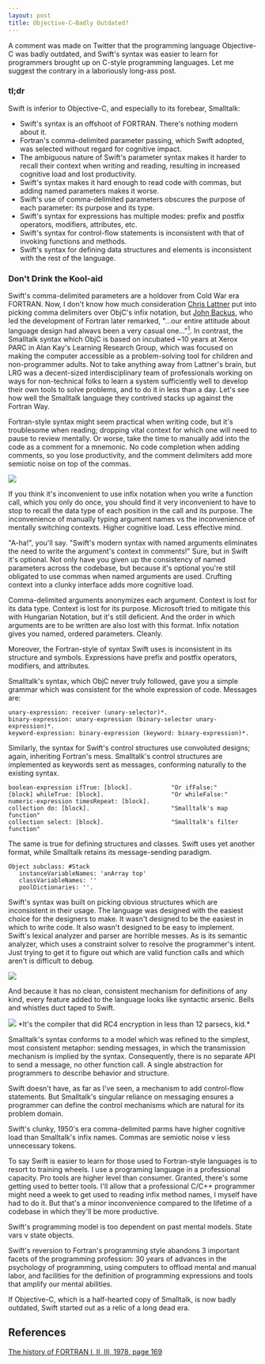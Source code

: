 ```yaml
---
layout: post
title: Objective-C–Badly Outdated?
---
```


A comment was made on Twitter that the programming language Objective-C was badly outdated, and Swift's syntax was easier to learn for programmers brought up on C-style programming languages. Let me suggest the contrary in a laboriously long-ass post.

### tl;dr

Swift is inferior to Objective-C, and especially to its forebear, Smalltalk:

* Swift's syntax is an offshoot of FORTRAN. There's nothing modern about it.
* Fortran's comma-delimited parameter passing, which Swift adopted, was selected without regard for cognitive impact.
* The ambiguous nature of Swift's parameter syntax makes it harder to recall their context when writing and reading, resulting in increased cognitive load and lost productivity.
* Swift's syntax makes it hard enough to read code with commas, but adding named parameters makes it worse.
* Swift's use of comma-delimited parameters obscures the purpose of each parameter: its purpose and its type.
* Swift's syntax for expressions has multiple modes: prefix and postfix operators, modifiers, attributes, etc.
* Swift's syntax for control-flow statements is inconsistent with that of invoking functions and methods.
* Swift's syntax for defining data structures and elements is inconsistent with the rest of the language.

### Don't Drink the Kool-aid

Swift's comma-delimited parameters are a holdover from Cold War era FORTRAN. Now, I don't know how much consideration [Chris Lattner](https://twitter.com/clattner_llvm) put into picking comma delimiters over ObjC's infix notation, but [John Backus](https://www.computerhistory.org/fellowawards/hall/john-backus/), who led the development of Fortran later remarked, "…our entire attitude about language design had alwavs been a very casual one…"[<sup>1</sup>](#1). In contrast, the Smalltalk syntax which ObjC is based on incubated ~10 years at Xerox PARC in Alan Kay's Learning Research Group, which was focused on making the computer accessible as a problem-solving tool for children and non-programmer adults. Not to take anything away from Lattner's brain, but LRG was a decent-sized interdisciplinary team of professionals working on ways for non-technical folks to learn a system sufficiently well to develop their own tools to solve problems, and to do it in less than a day. Let's see how well the Smalltalk language they contrived stacks up against the Fortran Way.

Fortran-style syntax might seem practical when writing code, but it's troublesome when reading; dropping vital context for which one will need to pause to review mentally. Or worse, take the time to manually add into the code as a comment for a mnemonic. No code completion when adding comments, so you lose productivity, and the comment delimiters add more semiotic noise on top of the commas.

<img src="/images/semiotic-noise.png">

If you think it's inconvenient to use infix notation when you write a function call, which you only do once, you should find it very inconvenient to have to stop to recall the data type of each position in the call and its purpose. The inconvenience of manually typing argument names vs the inconvenience of mentally switching contexts. Higher cognitive load. Less effective mind.

"A-ha!", you'll say. "Swift's modern syntax with named arguments eliminates the need to write the argument's context in comments!" Sure, but in Swift it's optional. Not only have you given up the consistency of named parameters across the codebase, but because it's optional you're still obligated to use commas when named arguments are used. Crufting context into a clunky interface adds more cognitive load.

Comma-delimited arguments anonymizes each argument. Context is lost for its data type. Context is lost for its purpose. Microsoft tried to mitigate this with Hungarian Notation, but it's still deficient. And the order in which arguments are to be written are also lost with this format. Infix notation gives you named, ordered parameters. Cleanly.

Moreover, the Fortran-style of syntax Swift uses is inconsistent in its structure and symbols. Expressions have prefix and postfix operators, modifiers, and attributes.

Smalltalk's syntax, which ObjC never truly followed, gave you a simple grammar which was consistent for the whole expression of code. Messages are:

```
unary-expression: receiver (unary-selector)*.
binary-expression: unary-expression (binary-selector unary-expression)*.
keyword-expression: binary-expression (keyword: binary-expression)*.
```

Similarly, the syntax for Swift's control structures use convoluted designs; again, inheriting Fortran's mess. Smalltalk's control structures are implemented as keywords sent as messages, conforming naturally to the existing syntax.

```
boolean-expression ifTrue: [block].           "Or ifFalse:"
[block] whileTrue: [block].                   "Or whileFalse:"
numeric-expression timesRepeat: [block].
collection do: [block].                       "Smalltalk's map function"
collection select: [block].                   "Smalltalk's filter function"
```

The same is true for defining structures and classes. Swift uses yet another format, while Smalltalk retains its message-sending paradigm.

```
Object subclass: #Stack
   instanceVariableNames: 'anArray top'
   classVariableNames: ''
   poolDictionaries: ''.
```

Swift's syntax was built on picking obvious structures which are inconsistent in their usage.
The language was designed with the easiest choice for the designers to make. It wasn't designed to be the easiest in which to write code. It also wasn't designed to be easy to implement. Swift's lexical analyzer and parser are horrible messes. As is its semantic analyzer, which uses a constraint solver to resolve the programmer's intent. Just trying to get it to figure out which are valid function calls and which aren't is difficult to debug.

<img src="/images/debugging-constraint-solver.png">

And because it has no clean, consistent mechanism for definitions of any kind, every feature added to the language looks like syntactic arsenic. Bells and whistles duct taped to Swift.

<img src="/images/swift-millenniumfalcon-1200x900.jpg">
*It's the compiler that did RC4 encryption in less than 12 parsecs, kid.*

Smalltalk's syntax conforms to a model which was refined to the simplest, most consistent metaphor: sending messages, in which the transmission mechanism is implied by the syntax. Consequently, there is no separate API to send a message, no other function call. A single abstraction for programmers to describe behavior and structure.

Swift doesn't have, as far as I've seen, a mechanism to add control-flow statements. But Smalltalk's singular reliance on messaging ensures a programmer can define the control mechanisms which are natural for its problem domain.

Swift's clunky, 1950's era comma-delimited parms have higher cognitive load than Smalltalk's infix names. Commas are semiotic noise v less unnecessary tokens.

To say Swift is easier to learn for those used to Fortran-style languages is to resort to training wheels. I use a programing language in a professional capacity. Pro tools are higher level than consumer. Granted, there's some getting used to better tools. I'll allow that a professional C/C++ programmer might need a week to get used to reading infix method names, I myself have had to do it. But that's a minor inconvenience compared to the lifetime of a codebase in which they'll be more productive.

Swift's programming model is too dependent on past mental models. State vars v state objects. 

Swift's reversion to Fortran's programming style abandons 3 important facets of the programming profession: 30 years of advances in the psychology of programming, using computers to offload mental and manual labor, and  facilities for the definition of programming expressions and tools that amplify our mental abilities.

If Objective-C, which is a half-hearted copy of Smalltalk, is now badly outdated, Swift started out as a relic of a long dead era.

## References

<a class="anchor" id="1" href="http://www.softwarepreservation.org/projects/FORTRAN/paper/p165-backus.pdf">The history of FORTRAN I, II, III, 1978, page 169</a>
